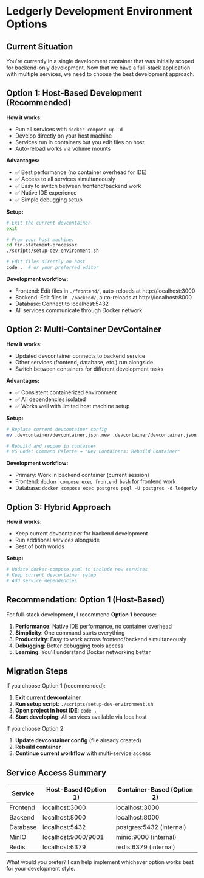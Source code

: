 # Ledgerly Development Environment Options

## Current Situation

You're currently in a single development container that was initially scoped for backend-only development. Now that we have a full-stack application with multiple services, we need to choose the best development approach.

## Option 1: Host-Based Development (Recommended)

**How it works:**

- Run all services with `docker compose up -d`
- Develop directly on your host machine
- Services run in containers but you edit files on host
- Auto-reload works via volume mounts

**Advantages:**

- ✅ Best performance (no container overhead for IDE)
- ✅ Access to all services simultaneously
- ✅ Easy to switch between frontend/backend work
- ✅ Native IDE experience
- ✅ Simple debugging setup

**Setup:**

```bash
# Exit the current devcontainer
exit

# From your host machine:
cd fin-statement-processor
./scripts/setup-dev-environment.sh

# Edit files directly on host
code .  # or your preferred editor
```

**Development workflow:**

- Frontend: Edit files in `./frontend/`, auto-reloads at http://localhost:3000
- Backend: Edit files in `./backend/`, auto-reloads at http://localhost:8000
- Database: Connect to localhost:5432
- All services communicate through Docker network

## Option 2: Multi-Container DevContainer

**How it works:**

- Updated devcontainer connects to backend service
- Other services (frontend, database, etc.) run alongside
- Switch between containers for different development tasks

**Advantages:**

- ✅ Consistent containerized environment
- ✅ All dependencies isolated
- ✅ Works well with limited host machine setup

**Setup:**

```bash
# Replace current devcontainer config
mv .devcontainer/devcontainer.json.new .devcontainer/devcontainer.json

# Rebuild and reopen in container
# VS Code: Command Palette → "Dev Containers: Rebuild Container"
```

**Development workflow:**

- Primary: Work in backend container (current session)
- Frontend: `docker compose exec frontend bash` for frontend work
- Database: `docker compose exec postgres psql -U postgres -d ledgerly`

## Option 3: Hybrid Approach

**How it works:**

- Keep current devcontainer for backend development
- Run additional services alongside
- Best of both worlds

**Setup:**

```bash
# Update docker-compose.yaml to include new services
# Keep current devcontainer setup
# Add service dependencies
```

## Recommendation: Option 1 (Host-Based)

For full-stack development, I recommend **Option 1** because:

1. **Performance**: Native IDE performance, no container overhead
2. **Simplicity**: One command starts everything
3. **Productivity**: Easy to work across frontend/backend simultaneously
4. **Debugging**: Better debugging tools access
5. **Learning**: You'll understand Docker networking better

## Migration Steps

If you choose Option 1 (recommended):

1. **Exit current devcontainer**
2. **Run setup script**: `./scripts/setup-dev-environment.sh`
3. **Open project in host IDE**: `code .`
4. **Start developing**: All services available via localhost

If you choose Option 2:

1. **Update devcontainer config** (file already created)
2. **Rebuild container**
3. **Continue current workflow** with multi-service access

## Service Access Summary

| Service  | Host-Based (Option 1) | Container-Based (Option 2) |
| -------- | --------------------- | -------------------------- |
| Frontend | localhost:3000        | localhost:3000             |
| Backend  | localhost:8000        | localhost:8000             |
| Database | localhost:5432        | postgres:5432 (internal)   |
| MinIO    | localhost:9000/9001   | minio:9000 (internal)      |
| Redis    | localhost:6379        | redis:6379 (internal)      |

What would you prefer? I can help implement whichever option works best for your development style.
